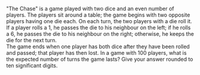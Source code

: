   &quot;The Chase&quot; is a game played with two dice and an even number of players.    The players sit around a table; the game begins with two opposite players having one die each. On each turn, the two players with a die roll it.<br />  If a player rolls a 1, he passes the die to his neighbour on the left; if he rolls a 6, he passes the die to his neighbour on the right; otherwise, he keeps the die for the next turn.<br />  The game ends when one player has both dice after they have been rolled and passed; that player has then lost.    In a game with 100 players, what is the expected number of turns the game lasts?  Give your answer rounded to ten significant digits.  